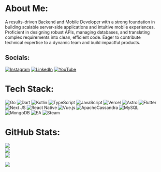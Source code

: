 # About Me:

A results-driven Backend and Mobile Developer with a strong foundation in building scalable server-side applications and intuitive mobile experiences. Proficient in designing robust APIs, managing databases, and translating complex requirements into clean, efficient code. Eager to contribute technical expertise to a dynamic team and build impactful products.

## Socials:

[![Instagram](https://img.shields.io/badge/Instagram-%23E4405F.svg?logo=Instagram&logoColor=white)](https://instagram.com/_alvinfputra_/) [![LinkedIn](https://img.shields.io/badge/LinkedIn-%230077B5.svg?logo=linkedin&logoColor=white)](https://linkedin.com/in/alvinfputra12/) [![YouTube](https://img.shields.io/badge/YouTube-%23FF0000.svg?logo=YouTube&logoColor=white)](https://youtube.com/@UCaiEH0fNVKH7maz3U7TEFYw)

# Tech Stack:

![Go](https://img.shields.io/badge/go-%2300ADD8.svg?style=for-the-badge&logo=go&logoColor=white) ![Dart](https://img.shields.io/badge/dart-%230175C2.svg?style=for-the-badge&logo=dart&logoColor=white) ![Kotlin](https://img.shields.io/badge/kotlin-%237F52FF.svg?style=for-the-badge&logo=kotlin&logoColor=white) ![TypeScript](https://img.shields.io/badge/typescript-%23007ACC.svg?style=for-the-badge&logo=typescript&logoColor=white) ![JavaScript](https://img.shields.io/badge/javascript-%23323330.svg?style=for-the-badge&logo=javascript&logoColor=%23F7DF1E) ![Vercel](https://img.shields.io/badge/vercel-%23000000.svg?style=for-the-badge&logo=vercel&logoColor=white) ![Astro](https://img.shields.io/badge/astro-%232C2052.svg?style=for-the-badge&logo=astro&logoColor=white) ![Flutter](https://img.shields.io/badge/Flutter-%2302569B.svg?style=for-the-badge&logo=Flutter&logoColor=white) ![Next JS](https://img.shields.io/badge/Next-black?style=for-the-badge&logo=next.js&logoColor=white) ![React Native](https://img.shields.io/badge/react_native-%2320232a.svg?style=for-the-badge&logo=react&logoColor=%2361DAFB) ![Vue.js](https://img.shields.io/badge/vue.js-%2335495e.svg?style=for-the-badge&logo=vuedotjs&logoColor=%234FC08D) ![ApacheCassandra](https://img.shields.io/badge/cassandra-%231287B1.svg?style=for-the-badge&logo=apache-cassandra&logoColor=white) ![MySQL](https://img.shields.io/badge/mysql-4479A1.svg?style=for-the-badge&logo=mysql&logoColor=white) ![MongoDB](https://img.shields.io/badge/MongoDB-%234ea94b.svg?style=for-the-badge&logo=mongodb&logoColor=white) ![EA](https://img.shields.io/badge/ea-%23000000.svg?style=for-the-badge&logo=ea&logoColor=white) ![Steam](https://img.shields.io/badge/steam-%23000000.svg?style=for-the-badge&logo=steam&logoColor=white) 

# GitHub Stats:

![](https://github-readme-stats.vercel.app/api?username=tsubametaa&theme=vue-dark&hide_border=false&include_all_commits=false&count_private=true)<br/>
![](https://nirzak-streak-stats.vercel.app/?user=tsubametaa&theme=vue-dark&hide_border=false)<br/>
![](https://github-readme-stats.vercel.app/api/top-langs/?username=tsubametaa&theme=vue-dark&hide_border=false&include_all_commits=false&count_private=true&layout=compact)

[![](https://visitcount.itsvg.in/api?id=tsubametaa&icon=5&color=9)](https://visitcount.itsvg.in)
